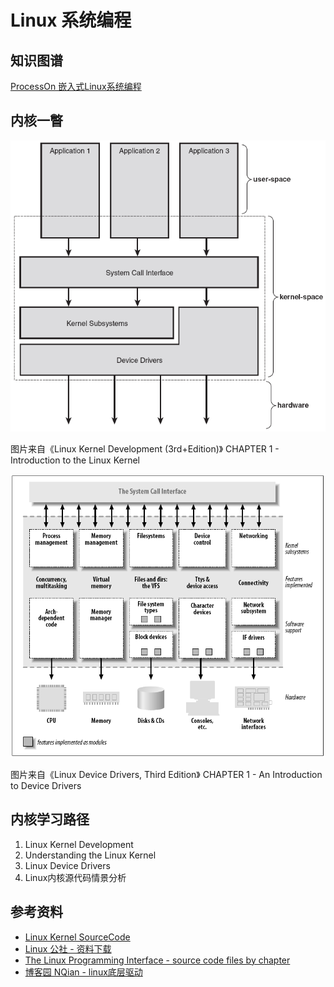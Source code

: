 # Linux 系统编程

## 知识图谱

[ProcessOn 嵌入式Linux系统编程](https://www.processon.com/view/link/5da66a26e4b0ea86c2b20ac3)

## 内核一瞥

![kernel view 1](/assets/linux/kernel_view_1.png)

图片来自《Linux Kernel Development (3rd+Edition)》 CHAPTER 1 - Introduction to the Linux Kernel

![kernel view 2](/assets/linux/kernel_view_2.png)

图片来自《Linux Device Drivers, Third Edition》 CHAPTER 1 - An Introduction to Device Drivers 

## 内核学习路径

1. Linux Kernel Development
2. Understanding the Linux Kernel
3. Linux Device Drivers
4. Linux内核源代码情景分析

## 参考资料

- [Linux Kernel SourceCode](https://elixir.bootlin.com/linux/latest/source)
- [Linux 公社 - 资料下载](https://linux.linuxidc.com)
- [The Linux Programming Interface - source code files by chapter](http://www.man7.org/tlpi/code/online/all_files_by_chapter.html)
- [博客园 NQian - linux底层驱动](https://www.cnblogs.com/lifexy/category/1076894.html)
